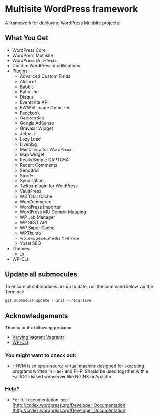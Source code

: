 # Multisite WordPress framework

A framework for deploying WordPress Multisite projects:

## What You Get

* WordPress Core
* WordPress Multisite
* WordPress Unit-Tests
* Custom WordPress modifications
* Plugins:
  * Advanced Custom Fields
  * Akismet
  * Babble
  * Batcache
  * Disqus
  * Eventbrite API
  * EWWW Image Optimizer
  * Facebook
  * Geolocation
  * Google AdSense
  * Gravatar Widget
  * Jetpack
  * Lazy Load
  * Liveblog
  * MailChimp for WordPress
  * Map Widget
  * Really Simple CAPTCHA
  * Recent Comments
  * SendGrid
  * Storify
  * Syndication
  * Twitter plugin for WordPress
  * VaultPress
  * W3 Total Cache
  * WooCommerce
  * WordPress Importer
  * WordPress MU Domain Mapping
  * WP Job Manager
  * WP REST API
  * WP Super Cache
  * WPThumb
  * wp_enqueue_media Override
  * Yoast SEO
* Themes: 
  * _s
* WP-CLI

## Update all submodules

To ensure all submodules are up to date, run the command below via the Terminal:

```html
git submodule update --init --recursive
```

## Acknowledgements

Thanks to the following projects:

* [Varying Vagrant Vagrants](https://github.com/10up/varying-vagrant-vagrants)
* [WP-CLI](http://wp-cli.org)

### You might want to check out:

* [HHVM](https://github.com/facebook/hhvm.git) is an open-source virtual machine designed for executing programs written in Hack and PHP. Should be used together with a FastCGI-based webserver like NGINX or Apache.

### Help?

* For full documentation, see [http://codex.wordpress.org/Developer_Documentation](http://codex.wordpress.org/Developer_Documentation).
